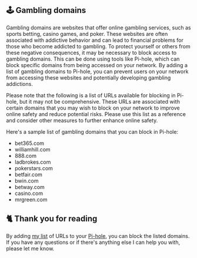 ## 🕹️ Gambling domains
Gambling domains are websites that offer online gambling services, such as sports betting, casino games, and poker. These websites are often associated with addictive behavior and can lead to financial problems for those who become addicted to gambling. To protect yourself or others from these negative consequences, it may be necessary to block access to gambling domains. This can be done using tools like Pi-hole, which can block specific domains from being accessed on your network. By adding a list of gambling domains to Pi-hole, you can prevent users on your network from accessing these websites and potentially developing gambling addictions.

Please note that the following is a list of URLs available for blocking in Pi-hole, but it may not be comprehensive. These URLs are associated with certain domains that you may wish to block on your network to improve online safety and reduce potential risks. Please use this list as a reference and consider other measures to further enhance online safety.

Here's a sample list of gambling domains that you can block in Pi-hole:
- bet365.com
- williamhill.com
- 888.com
- ladbrokes.com
- pokerstars.com
- betfair.com
- bwin.com
- betway.com
- casino.com
- mrgreen.com

## 🐈 Thank you for reading
By adding [my list](https://github.com/sefinek24/PiHole-Blocklist-Collection/blob/main/List.md) of URLs to your [Pi-hole](https://pi-hole.net), you can block the listed domains.
If you have any questions or if there's anything else I can help you with, please let me know.